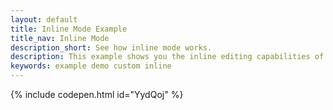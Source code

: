 ```yaml
---
layout: default
title: Inline Mode Example
title_nav: Inline Mode
description_short: See how inline mode works.
description: This example shows you the inline editing capabilities of TinyMCE. Click on the header or div below.
keywords: example demo custom inline
---
```


{% include codepen.html id="YydQoj" %}
